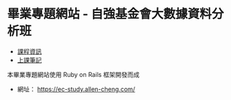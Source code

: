 # 畢業專題網站 - 自強基金會大數據資料分析班

- [課程資訊](https://edu.tcfst.org.tw/web/tw/class/show.asp?courseidori=10T029)
- [上課筆記](https://hackmd.io/@allencheng/big-data-course/)

本畢業專題網站使用 Ruby on Rails 框架開發而成
- 網址： https://ec-study.allen-cheng.com/
